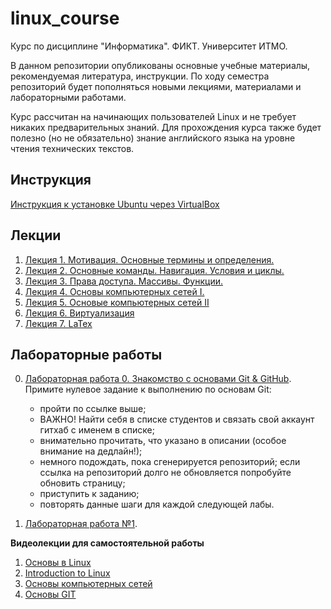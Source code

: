 # linux_course
Курс по дисциплине "Информатика". ФИКТ. Университет ИТМО.

В данном репозитории опубликованы основные учебные материалы, рекомендуемая литература, инструкции.
По ходу семестра репозиторий будет пополняться новыми лекциями, материалами и лабораторными работами.

Курс рассчитан на начинающих пользователей Linux и не требует никаких предварительных знаний. Для прохождения курса также будет полезно (но не обязательно) знание английского языка на уровне чтения технических текстов.

## Инструкция
[Инструкция к установке Ubuntu через VirtualBox](https://github.com/computer-science-itmo-ict/linux_course/tree/master/preparing)

## Лекции
1. [Лекция 1. Мотивация. Основные термины и определения.](https://youtu.be/NrUtQdrtt6Q)
2. [Лекция 2. Основные команды. Навигация. Условия и циклы.](https://youtu.be/r6qdnEGAO0g)
3. [Лекция 3. Права доступа. Массивы. Функции.](https://youtu.be/8mrBDXw-oe0)
4. [Лекция 4. Основы компьютерных сетей I.](https://youtu.be/I4FXrrfo-0M)
5. [Лекция 5. Основые компьютерных сетей II](https://youtu.be/3sNCkTkcJOw)
6. [Лекция 6. Виртуализация](https://youtu.be/StHg7BU9bLI)
7. [Лекция 7. LaTex](https://youtu.be/_CMp1D_55Sc)


## Лабораторные работы
0. [Лабораторная работа 0. Знакомство с основами Git & GitHub](https://classroom.github.com/a/BFkLiBQb). Примите нулевое задание к выполнению по основам Git:
    - пройти по ссылке выше;
    - ВАЖНО! Найти себя в списке студентов и связать свой аккаунт гитхаб с именем в списке;
    - внимательно прочитать, что указано в описании (особое внимание на дедлайн!);
    - немного подождать, пока сгенерируется репозиторий; если ссылка на репозиторий долго не обновляется попробуйте обновить страницу;
    - приступить к заданию;
    - повторять данные шаги для каждой следующей лабы.

1. [Лабораторная работа №1](https://classroom.github.com/a/HVUSzJfi).


**Видеолекции для самостоятельной работы**

1.	[Основы в Linux](https://stepik.org/course/73/promo)
2.	[Introduction to Linux](https://www.edx.org/course/introduction-to-linux)
3.	[Основы компьютерных сетей](https://stepik.org/course/58873/promo)
4. [Основы GIT](https://stepik.org/course/3145/promo)


